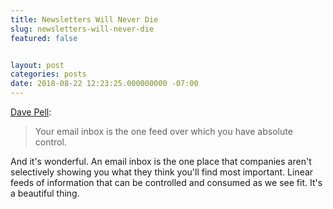 ```yaml
---
title: Newsletters Will Never Die
slug: newsletters-will-never-die
featured: false


layout: post
categories: posts
date: 2018-08-22 12:23:25.000000000 -07:00
---
```


[Dave Pell](https://medium.com/@davepell/newsletters-are-immortal-9887b1a5dc6a):

> Your email inbox is the one feed over which you have absolute control.

And it's wonderful. An email inbox is the one place that companies aren't selectively showing you what they think you'll find most important. Linear feeds of information that can be controlled and consumed as we see fit. It's a beautiful thing.

